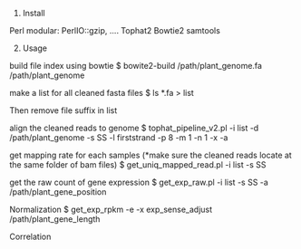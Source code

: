 1. Install

Perl modular: PerlIO::gzip, ....
Tophat2
Bowtie2
samtools

2. Usage

build file index using bowtie
$ bowite2-build /path/plant_genome.fa /path/plant_genome

make a list for all cleaned fasta files 
$ ls *.fa > list

Then remove file suffix in list 

align the cleaned reads to genome
$ tophat_pipeline_v2.pl -i list -d /path/plant_genome -s SS -l firststrand -p 8 -m 1 -n 1 -x -a

get mapping rate for each samples (*make sure the cleaned reads locate at the same folder of bam files)
$ get_uniq_mapped_read.pl -i list -s SS

get the raw count of gene expression
$ get_exp_raw.pl -i list -s SS -a /path/plant_gene_position

 Normalization
$ get_exp_rpkm -e -x exp_sense_adjust /path/plant_gene_length

Correlation
